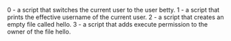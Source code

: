 0 - a script that switches the current user to the user betty.
1 - a script that prints the effective username of the current user.
2 - a script that creates an empty file called hello.
3 - a script that adds execute permission to the owner of the file hello.